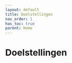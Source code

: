 ```yaml
---
layout: default
title: Doelstellingen
nav_order: 1
has_toc: true
parent: Home
---
```


# Doelstellingen


